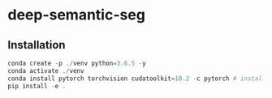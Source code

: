 # deep-semantic-seg

## Installation

```powershell
conda create -p ./venv python=3.6.5 -y
conda activate ./venv
conda install pytorch torchvision cudatoolkit=10.2 -c pytorch # install according to your cuda version https://pytorch.org/get-started/locally/
pip install -e .
```